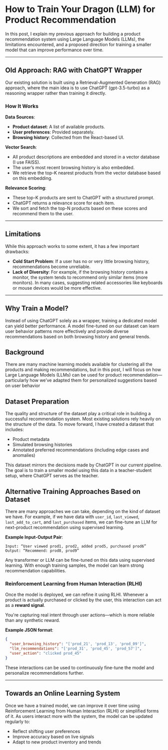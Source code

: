 # How to Train Your Dragon (LLM) for Product Recommendation





In this post, I explain my previous approach for building a product recommendation system using Large Language Models (LLMs), the limitations encountered, and a proposed direction for training a smaller model that can improve performance over time.

---

## Old Approach: RAG with ChatGPT Wrapper

Our existing solution is built using a Retrieval-Augmented Generation (RAG) approach, where the main idea is to use ChatGPT (gpt-3.5-turbo) as a reasoning wrapper rather than training it directly.

### How It Works

**Data Sources**:
- **Product dataset**: A list of available products.
- **User preferences**: Provided separately.
- **Browsing history**: Collected from the React-based UI.

**Vector Search**:
- All product descriptions are embedded and stored in a vector database (I use FAISS).
- The user’s most recent browsing history is also embedded.
- We retrieve the top-K nearest products from the vector database based on this embedding.

**Relevance Scoring**:
- These top-K products are sent to ChatGPT with a structured prompt.
- ChatGPT returns a relevance score for each item.
- We sort and fetch the top-N products based on these scores and recommend them to the user.

---

## Limitations

While this approach works to some extent, it has a few important drawbacks:

- **Cold Start Problem**: If a user has no or very little browsing history, recommendations become unreliable.
- **Lack of Diversity**: For example, if the browsing history contains a monitor, the system tends to recommend only similar items (more monitors). In many cases, suggesting related accessories like keyboards or mouse devices would be more effective.

---

## Why Train a Model?

Instead of using ChatGPT solely as a wrapper, training a dedicated model can yield better performance. A model fine-tuned on our dataset can learn user behavior patterns more effectively and provide diverse recommendations based on both browsing history and general trends.

## Background

There are many machine learning models available for clustering all the products and making recommendations, but in this post, I will focus on how Large Language Models (LLMs) can be used for product recommendation—particularly how we’ve adapted them for personalized suggestions based on user behavior

## Dataset Preparation

The quality and structure of the dataset play a critical role in building a successful recommendation system. Most existing solutions rely heavily on the structure of the data. To move forward, I have created a dataset that includes:

- Product metadata  
- Simulated browsing histories  
- Annotated preferred recommendations (including edge cases and anomalies)

This dataset mirrors the decisions made by ChatGPT in our current pipeline. The goal is to train a smaller model using this data in a teacher-student setup, where ChatGPT serves as the teacher.


## Alternative Training Approaches Based on Dataset

There are many approaches we can take, depending on the kind of dataset we have. For example, if we have data with `user_id`, `last_viewed`, `last_add_to_cart`, and `last_purchased` items, we can fine-tune an LLM for next-product recommendation using supervised learning.

**Example Input-Output Pair**:
```
Input: “User viewed prod1, prod2, added prod5, purchased prod6”  
Output: “Recommend: prod8, prod9”
```

Any transformer or LLM can be fine-tuned on this data using supervised learning. With enough training samples, the model can learn strong recommendation capabilities.

### Reinforcement Learning from Human Interaction (RLHI)

Once the model is deployed, we can refine it using RLHI. Whenever a product is actually purchased or clicked by the user, this interaction can act as a **reward signal**.

You're capturing real intent through user actions—which is more reliable than any synthetic reward.

**Example JSON format**:
```json
{
  "user_browsing_history": "['prod_21', 'prod_13', 'prod_09']",
  "llm_recommendations": "['prod_31', 'prod_45', 'prod_57']",
  "user_action": "clicked prod_45"
}
```

These interactions can be used to continuously fine-tune the model and personalize recommendations further.

---

## Towards an Online Learning System

Once we have a trained model, we can improve it over time using Reinforcement Learning from Human Interaction (RLHI) or simplified forms of it. As users interact more with the system, the model can be updated regularly to:

- Reflect shifting user preferences  
- Improve accuracy based on live signals  
- Adapt to new product inventory and trends
